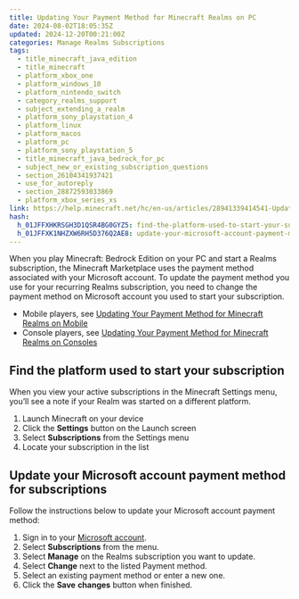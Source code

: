 ```yaml
---
title: Updating Your Payment Method for Minecraft Realms on PC
date: 2024-08-02T18:05:35Z
updated: 2024-12-20T00:21:00Z
categories: Manage Realms Subscriptions
tags:
  - title_minecraft_java_edition
  - title_minecraft
  - platform_xbox_one
  - platform_windows_10
  - platform_nintendo_switch
  - category_realms_support
  - subject_extending_a_realm
  - platform_sony_playstation_4
  - platform_linux
  - platform_macos
  - platform_pc
  - platform_sony_playstation_5
  - title_minecraft_java_bedrock_for_pc
  - subject_new_or_existing_subscription_questions
  - section_26104341937421
  - use_for_autoreply
  - section_28872593033869
  - platform_xbox_series_xs
link: https://help.minecraft.net/hc/en-us/articles/28941339414541-Updating-Your-Payment-Method-for-Minecraft-Realms-on-PC
hash:
  h_01JFFXHKRSGH3D1QSR4BG0GYZ5: find-the-platform-used-to-start-your-subscription
  h_01JFFXK1NHZXW6RH5D376Q2AE8: update-your-microsoft-account-payment-method-for-subscriptions
---
```


When you play Minecraft: Bedrock Edition on your PC and start a Realms subscription, the Minecraft Marketplace uses the payment method associated with your Microsoft account. To update the payment method you use for your recurring Realms subscription, you need to change the payment method on Microsoft account you used to start your subscription.

- Mobile players, see [Updating Your Payment Method for Minecraft Realms on Mobile](./Updating-Your-Payment-Method-for-Minecraft-Realms-Subscriptions-on-Mobile.md)
- Console players, see [Updating Your Payment Method for Minecraft Realms on Consoles](./Updating-Your-Payment-Method-for-Minecraft-Realms-on-Consoles.md)

## Find the platform used to start your subscription

When you view your active subscriptions in the Minecraft Settings menu, you’ll see a note if your Realm was started on a different platform.

1.  Launch Minecraft on your device
2.  Click the **Settings** button on the Launch screen
3.  Select **Subscriptions** from the Settings menu
4.  Locate your subscription in the list

## Update your Microsoft account payment method for subscriptions

Follow the instructions below to update your Microsoft account payment method:

1.  Sign in to your [Microsoft account](https://account.microsoft.com/).
2.  Select **Subscriptions** from the menu.
3.  Select **Manage** on the Realms subscription you want to update.
4.  Select **Change** next to the listed Payment method.
5.  Select an existing payment method or enter a new one.
6.  Click the **Save** **changes** button when finished.
